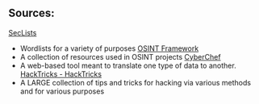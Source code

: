 ## Sources:

[SecLists](https://github.com/danielmiessler/SecLists)
- Wordlists for a variety of purposes
[OSINT Framework](https://osintframework.com/) 
- A collection of resources used in OSINT projects
[CyberChef](https://gchq.github.io/CyberChef/)
- A web-based tool meant to translate one type of data to another.
[HackTricks - HackTricks](https://book.hacktricks.wiki/en/index.html)
- A LARGE collection of tips and tricks for hacking via various methods and for various purposes
